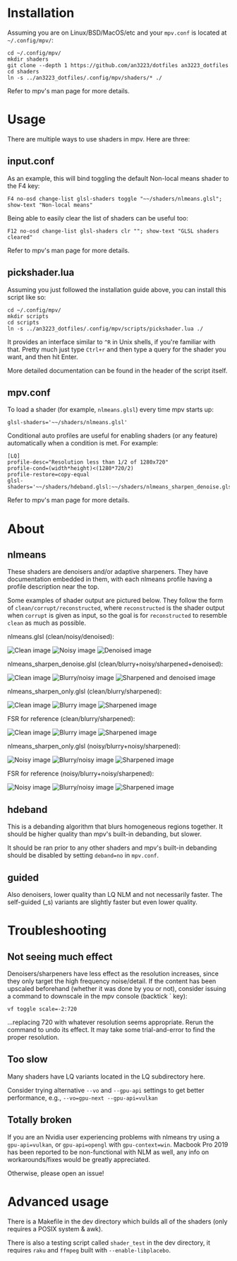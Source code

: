 # Installation

Assuming you are on Linux/BSD/MacOS/etc and your `mpv.conf` is located at `~/.config/mpv/`:

```
cd ~/.config/mpv/
mkdir shaders
git clone --depth 1 https://github.com/an3223/dotfiles an3223_dotfiles
cd shaders
ln -s ../an3223_dotfiles/.config/mpv/shaders/* ./
```

Refer to mpv's man page for more details.

# Usage

There are multiple ways to use shaders in mpv. Here are three:

## input.conf

As an example, this will bind toggling the default Non-local means shader to the F4 key:

```
F4 no-osd change-list glsl-shaders toggle "~~/shaders/nlmeans.glsl"; show-text "Non-local means"
```

Being able to easily clear the list of shaders can be useful too:

```
F12 no-osd change-list glsl-shaders clr ""; show-text "GLSL shaders cleared"
```

Refer to mpv's man page for more details.

## pickshader.lua

Assuming you just followed the installation guide above, you can install this script like so:

```
cd ~/.config/mpv/
mkdir scripts
cd scripts
ln -s ../an3223_dotfiles/.config/mpv/scripts/pickshader.lua ./
```

It provides an interface similar to `^R` in Unix shells, if you're familiar with that. Pretty much just type `Ctrl+r` and then type a query for the shader you want, and then hit Enter.

More detailed documentation can be found in the header of the script itself.

## mpv.conf

To load a shader (for example, `nlmeans.glsl`) every time mpv starts up:

```
glsl-shaders='~~/shaders/nlmeans.glsl'
```

Conditional auto profiles are useful for enabling shaders (or any feature) automatically when a condition is met. For example:

```
[LQ]
profile-desc="Resolution less than 1/2 of 1280x720"
profile-cond=(width*height)<(1280*720/2)
profile-restore=copy-equal
glsl-shaders='~~/shaders/hdeband.glsl:~~/shaders/nlmeans_sharpen_denoise.glsl'
```

Refer to mpv's man page for more details.

# About

## nlmeans

These shaders are denoisers and/or adaptive sharpeners. They have documentation embedded in them, with each nlmeans profile having a profile description near the top. 

Some examples of shader output are pictured below. They follow the form of `clean/corrupt/reconstructed`, where `reconstructed` is the shader output when `corrupt` is given as input, so the goal is for `reconstructed` to resemble `clean` as much as possible.

nlmeans.glsl (clean/noisy/denoised):

![Clean image](dev/result_images/clean.png)
![Noisy image](dev/result_images/opt_noise.png)
![Denoised image](dev/result_images/nlmeans_opt_noise.png)

nlmeans\_sharpen\_denoise.glsl (clean/blurry+noisy/sharpened+denoised):

![Clean image](dev/result_images/clean.png)
![Blurry/noisy image](dev/result_images/opt_blur_opt_noise.png)
![Sharpened and denoised image](dev/result_images/nlmeans_sharpen_denoise_opt_blur_opt_noise.png)

nlmeans\_sharpen\_only.glsl (clean/blurry/sharpened):

![Clean image](dev/result_images/clean.png)
![Blurry image](dev/result_images/opt_blur.png)
![Sharpened image](dev/result_images/nlmeans_sharpen_only_opt_blur.png)

FSR for reference (clean/blurry/sharpened):

![Clean image](dev/result_images/clean.png)
![Blurry image](dev/result_images/opt_blur.png)
![Sharpened image](dev/result_images/fsr_opt_blur.png)

nlmeans\_sharpen\_only.glsl (noisy/blurry+noisy/sharpened):

![Noisy image](dev/result_images/opt_noise.png)
![Blurry/noisy image](dev/result_images/opt_blur_opt_noise.png)
![Sharpened image](dev/result_images/nlmeans_sharpen_only_opt_blur_opt_noise.png)

FSR for reference (noisy/blurry+noisy/sharpened):

![Noisy image](dev/result_images/opt_noise.png)
![Blurry/noisy image](dev/result_images/opt_blur_opt_noise.png)
![Sharpened image](dev/result_images/fsr_opt_blur_opt_noise.png)

## hdeband

This is a debanding algorithm that blurs homogeneous regions together. It should be higher quality than mpv's built-in debanding, but slower.

It should be ran prior to any other shaders and mpv's built-in debanding should be disabled by setting `deband=no` in `mpv.conf`.

## guided

Also denoisers, lower quality than LQ NLM and not necessarily faster. The self-guided (\_s) variants are slightly faster but even lower quality.

# Troubleshooting

## Not seeing much effect

Denoisers/sharpeners have less effect as the resolution increases, since they only target the high frequency noise/detail. If the content has been upscaled beforehand (whether it was done by you or not), consider issuing a command to downscale in the mpv console (backtick ` key):

```
vf toggle scale=-2:720
```

...replacing 720 with whatever resolution seems appropriate. Rerun the command to undo its effect. It may take some trial-and-error to find the proper resolution.

## Too slow

Many shaders have LQ variants located in the LQ subdirectory here.

Consider trying alternative `--vo` and `--gpu-api` settings to get better performance, e.g., `--vo=gpu-next --gpu-api=vulkan`

## Totally broken

If you are an Nvidia user experiencing problems with nlmeans try using a `gpu-api=vulkan`, or `gpu-api=opengl` with `gpu-context=win`. Macbook Pro 2019 has been reported to be non-functional with NLM as well, any info on workarounds/fixes would be greatly appreciated.

Otherwise, please open an issue!

# Advanced usage

There is a Makefile in the dev directory which builds all of the shaders (only requires a POSIX system & awk).

There is also a testing script called `shader_test` in the dev directory, it requires `raku` and `ffmpeg` built with `--enable-libplacebo`.

